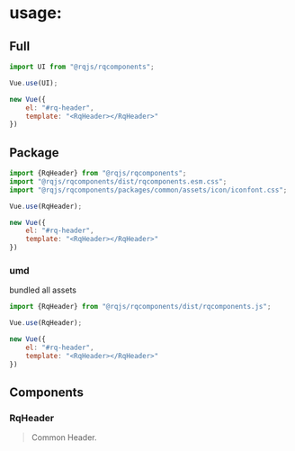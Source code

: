 # usage:

## Full

```js
import UI from "@rqjs/rqcomponents";

Vue.use(UI);

new Vue({
    el: "#rq-header",
    template: "<RqHeader></RqHeader>"
})
```

## Package

```js
import {RqHeader} from "@rqjs/rqcomponents";
import "@rqjs/rqcomponents/dist/rqcomponents.esm.css";
import "@rqjs/rqcomponents/packages/common/assets/icon/iconfont.css";

Vue.use(RqHeader);

new Vue({
    el: "#rq-header",
    template: "<RqHeader></RqHeader>"
})
```

### umd

bundled all assets

```js
import {RqHeader} from "@rqjs/rqcomponents/dist/rqcomponents.js";

Vue.use(RqHeader);

new Vue({
    el: "#rq-header",
    template: "<RqHeader></RqHeader>"
})
```


## Components

### RqHeader

> Common Header.

